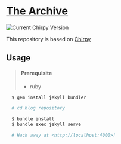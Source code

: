 # [The Archive](https://bossm0n5t3r.github.io/)

![Current Chirpy Version](https://img.shields.io/badge/version-5.0.2-brightgreen)

This repository is based on [Chirpy](https://github.com/cotes2020/jekyll-theme-chirpy)

## Usage

> #### Prerequisite
>
> - ruby

```sh
  $ gem install jekyll bundler

  # cd blog repository

  $ bundle install
  $ bundle exec jekyll serve

  # Hack away at <http://localhost:4000>!
```
